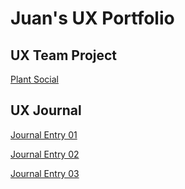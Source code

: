 # Juan's UX Portfolio

## UX Team Project

[Plant Social](https://usabilityengineering.github.io/Plant-Social/)

## UX Journal

[Journal Entry 01](j01/)

[Journal Entry 02](j02/)

[Journal Entry 03](j03/)
